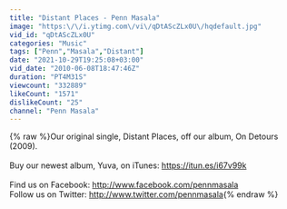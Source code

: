 ```yaml
---
title: "Distant Places - Penn Masala"
image: "https:\/\/i.ytimg.com\/vi\/qDtAScZLx0U\/hqdefault.jpg"
vid_id: "qDtAScZLx0U"
categories: "Music"
tags: ["Penn","Masala","Distant"]
date: "2021-10-29T19:25:08+03:00"
vid_date: "2010-06-08T18:47:46Z"
duration: "PT4M31S"
viewcount: "332889"
likeCount: "1571"
dislikeCount: "25"
channel: "Penn Masala"
---
```

{% raw %}Our original single, Distant Places, off our album, On Detours (2009).<br /><br />Buy our newest album, Yuva, on iTunes: <a rel="nofollow" target="blank" href="https://itun.es/i67v99k">https://itun.es/i67v99k</a><br /><br />Find us on Facebook: <a rel="nofollow" target="blank" href="http://www.facebook.com/pennmasala">http://www.facebook.com/pennmasala</a><br />Follow us on Twitter: <a rel="nofollow" target="blank" href="http://www.twitter.com/pennmasala">http://www.twitter.com/pennmasala</a>{% endraw %}
